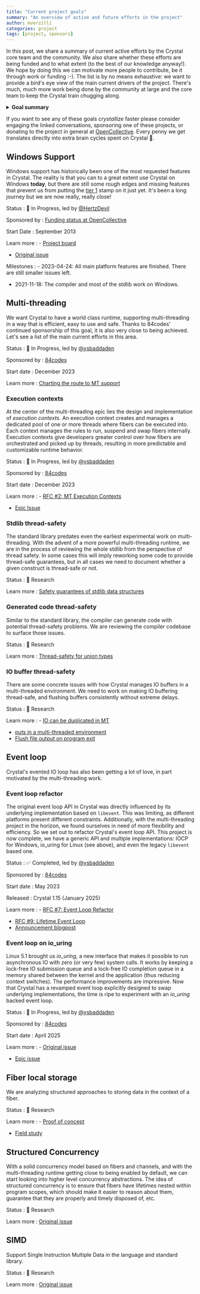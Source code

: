 ```yaml
---
title: "Current project goals"
summary: "An overview of active and future efforts in the project"
author: mverzilli
categories: project
tags: [project, sponsors]
---
```


In this post, we share a summary of current active efforts by the Crystal core team and the community. We also share whether these efforts are being funded and to what extent (to the best of our knowledge anyway!). We hope by doing this we can motivate more people to contribute, be it through work or funding :-). The list is by no means exhaustive: we want to provide a bird's eye view of the main current drivers of the project. There's much, much more work being done by the community at large and the core team to keep the Crystal train chugging along.

<details>
<summary><strong>Goal summary</strong></summary>
🧪 Research => 🔵 In Progress => ✅ Completed
<ul>
  <li>🔵 <a href="#windows-support">Windows Support</a></li>
  <li>🔵 <a href="#multi-threading">Multi-threading</a>
    <ul>
      <li>🔵 <a href="#execution-contexts">Execution contexts</a></li>
      <li>🧪 <a href="#stdlib-thread-safety">Stdlib thread-safety</a></li>
      <li>🧪 <a href="#generated-code-thread-safety">Generated code thread-safety</a></li>
      <li>🧪 <a href="#io-buffer-thread-safety">IO buffer thread-safety</a></li>
    </ul>
  </li>
  <li><a href="#event-loop">Event Loop</a>
    <ul>
      <li>✅ <a href="#event-loop-refactor">Event Loop Refactor</a></li>
      <li>🔵 <a href="#event-loop-on-io_uring">Event loop on io_uring</a></li>
    </ul>
  </li>
  <li>🧪 <a href="#fiber-local-storage">Fiber local storage</a></li>
  <li>🧪 <a href="#structured-concurrency">Structured Concurrency</a></li>
  <li>🧪 <a href="#simd">SIMD</a></li>
</ul>
</details>

If you want to see any of these goals _crystallize_ faster please consider engaging the linked conversations, sponsoring one of these projects, or donating to the project in general at [OpenCollective](https://opencollective.com/crystal-lang). Every penny we get translates directly into extra brain cycles spent on Crystal 🚀.

## Windows Support

Windows support has historically been one of the most requested features in Crystal. The reality is that you can to a great extent use Crystal on Windows **today**, but there are still some rough edges and missing features that prevent us from putting the [tier 1](https://crystal-lang.org/reference/1.17/syntax_and_semantics/platform_support.html#tier-1) stamp on it just yet. It's been a long journey but we are now really, really close!

Status
: 🔵 In Progress, led by [@HertzDevil](https://github.com/HertzDevil)

Sponsored by
: [Funding status at
OpenCollective](https://opencollective.com/crystal-lang/projects/windows-support)

Start Date
: September 2013

Learn more
: - [Project board](https://github.com/orgs/crystal-lang/projects/11/views/5)
- [Original issue](https://github.com/crystal-lang/crystal/issues/26)

Milestones
: - 2023-04-24: All main platform features are finished. There are still smaller issues left.
- 2021-11-18: The compiler and most of the stdlib work on Windows.

## Multi-threading

We want Crystal to have a world class runtime, supporting multi-threading in a way that is efficient, easy to use and safe. Thanks to 84codes' continued sponsorship of this goal, it is also very close to being achieved. Let's see a list of the main current efforts in this area.

Status
: 🔵 In Progress, led by [@ysbaddaden](https://github.com/ysbaddaden)

Sponsored by
: [84codes](https://84.codes/)

Start date
: December 2023

Learn more
: [Charting the route to MT support](https://forum.crystal-lang.org/t/charting-the-route-to-multi-threading-support/7320)

### Execution contexts

At the center of the multi-threading epic lies the design and implementation of _execution contexts_. An execution context creates and manages a dedicated pool of one or more threads where fibers can be executed into. Each context manages the rules to run, suspend and swap fibers internally. Execution contexts give developers greater control over how fibers are orchestrated and picked up by threads, resulting in more predictable and customizable runtime behavior.

Status
: 🔵 In Progress, led by [@ysbaddaden](https://github.com/ysbaddaden)

Sponsored by
: [84codes](https://84.codes/)

Start date
: December 2023

Learn more
: - [RFC #2: MT Execution Contexts](https://github.com/crystal-lang/rfcs/blob/main/text/0002-execution-contexts.md)
- [Epic Issue](https://github.com/crystal-lang/crystal/issues/15342)

### Stdlib thread-safety

The standard library predates even the earliest experimental work on multi-threading. With the advent of a more powerful multi-threading runtime, we are in the process of reviewing the whole stdlib from the perspective of thread safety. In some cases this will imply reworking some code to provide thread-safe guarantees, but in all cases we need to document whether a given construct is thread-safe or not.

Status
: 🧪 Research

Learn more
: [Safety guarantees of stdlib data structures](https://forum.crystal-lang.org/t/safety-guarantees-of-stdlib-data-structures/7364)

### Generated code thread-safety

Similar to the standard library, the compiler can generate code with potential thread-safety problems. We are reviewing the compiler codebase to surface those issues.

Status
: 🧪 Research

Learn more
: [Thread-safety for union types](https://github.com/crystal-lang/crystal/issues/15085)

### IO buffer thread-safety

There are some concrete issues with how Crystal manages IO buffers in a multi-threaded environment. We need to work on making IO buffering thread-safe, and flushing buffers consistently without extreme delays.

Status
: 🧪 Research

Learn more
: - [IO can be duplicated in MT](https://github.com/crystal-lang/crystal/issues/8438)
- [puts in a multi-threaded environment](https://github.com/crystal-lang/crystal/issues/8140#top)
- [Flush file output on program exit](https://github.com/crystal-lang/crystal/issues/13995)

## Event loop

Crystal's evented IO loop has also been getting a lot of love, in part motivated by the multi-threading work.

### Event loop refactor

The original event loop API in Crystal was directly influenced by its underlying implementation based on `libevent`. This was limiting, as different platforms present different constraints. Additionally, with the multi-threading project in the horizon, we found ourselves in need of more flexibility and efficiency. So we set out to refactor Crystal's event loop API. This project is now complete, we have a generic API and multiple implementations: IOCP for Windows, io_uring for Linux (see above), and even the legacy `libevent` based one.

Status
: ✅ Completed, led by [@ysbaddaden](https://github.com/ysbaddaden)

Sponsored by
: [84codes](https://84.codes/)

Start date
: May 2023

Released
: Crystal 1.15 (January 2025)

Learn more
: - [RFC #7: Event Loop Refactor](https://github.com/crystal-lang/rfcs/blob/main/text/0007-event_loop-refactor.md)
- [RFC #9: Lifetime Event Loop](https://github.com/crystal-lang/rfcs/blob/main/text/0009-lifetime-event_loop.md)
- [Announcement blogpost](https://crystal-lang.org/2024/11/05/lifetime-event-loop/)

### Event loop on io_uring

Linux 5.1 brought us _io_uring_, a new interface that makes it possible to run asynchronous IO with zero (or very few) system calls. It works by keeping a lock-free IO submission queue and a lock-free IO completion queue in a memory shared between the kernel and the application (thus reducing context switches). The performance improvements are impressive. Now that Crystal has a revamped event loop explicitly designed to swap underlying implementations, the time is ripe to experiment with an _io_uring_ backed event loop.

Status
: 🔵 In Progress, led by [@ysbaddaden](https://github.com/ysbaddaden)

Sponsored by
: [84codes](https://84.codes/)

Start date
: April 2025

Learn more
: - [Original issue](https://github.com/crystal-lang/crystal/issues/10740)
- [Epic issue](https://github.com/crystal-lang/crystal/pull/15634)


## Fiber local storage

We are analyzing structured approaches to storing data in the context of a fiber.

Status
: 🧪 Research

Learn more
: - [Proof of concept](https://github.com/crystal-lang/crystal/pull/15889)
- [Field study](https://forum.crystal-lang.org/t/field-study-of-fiber-local-storage/8325)

## Structured Concurrency

With a solid concurrency model based on fibers and channels, and with the multi-threading runtime getting close to being enabled by default, we can start looking into higher level concurrency abstractions. The idea of structured concurrency is to ensure that fibers have lifetimes nested within program scopes, which should make it easier to reason about them, guarantee that they are properly and timely disposed of, etc.

Status
: 🧪 Research

Learn more
: [Original issue](https://github.com/crystal-lang/crystal/issues/6468)

## SIMD

Support Single Instruction Multiple Data in the language and standard library.

Status
: 🧪 Research

Learn more
: [Original issue](https://github.com/crystal-lang/crystal/issues/3057)
